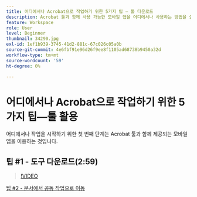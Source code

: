 ```yaml
---
title: 어디에서나 Acrobat으로 작업하기 위한 5가지 팁 — 툴 다운로드
description: Acrobat 툴과 함께 사용 가능한 모바일 앱을 어디에서나 사용하는 방법을 살펴보세요
feature: Workspace
role: User
level: Beginner
thumbnail: 34290.jpg
exl-id: 1ef1b939-3745-41d2-881c-67c026c05a0b
source-git-commit: 4e6fbf91e96d26f9ee8f1105ad68738b9450a32d
workflow-type: tm+mt
source-wordcount: '59'
ht-degree: 0%

---
```


# 어디에서나 Acrobat으로 작업하기 위한 5가지 팁—툴 활용

어디에서나 작업을 시작하기 위한 첫 번째 단계는 Acrobat 툴과 함께 제공되는 모바일 앱을 이용하는 것입니다.

## 팁 #1 - 도구 다운로드(2:59)

>[!VIDEO](https://video.tv.adobe.com/v/34290?quality=12&learn=on&hidetitle=true)

[팁 #2 - 문서에서 공동 작업으로 이동](collaborate-on-documents.md)
